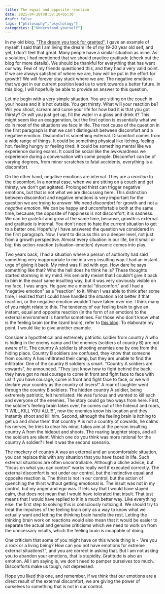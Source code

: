 ```yaml
---
title: The equal and opposite reaction
date: 2025-04-20T08:58:10+05:30
draft: false
tags: ["philosophy","psychology"]
categories: ["Understand yourself"]
---
```

In my old blog, ["The dream you took for granted"](/posts/the-dream-you-took-for-granted), I gave an example of myself. I said that I am living the dream life of my 19-20 year old self, and yet, I don't feel that great. Many people have a similar situation as mine. As a solution, I had mentioned that we should practice gratitude (check out the blog for more details). We should be thankful for everything that has went our way. Few of my friends questioned this, and they had a very valid point. If we are always satisfied of where we are, how will be put in the effort for growth? We will forever stay stuck where we are. The negative emotions that we get in our current position lead us to work towards a better future. In this blog, I will hopefully be able to provide an answer to this question.  

Let me begin with a very simple situation. You are sitting on the couch in your house and it is hot outside. You get thirsty. What will your reaction be? Will you shout, scream and curse your life for how bad it is that you got thirsty? Or will you just get up, fill the water in a glass and drink it? This might seem like an exaggeration, but the first option is essentially what we do in most of the situations we face in life. The root cause of the question in the first paragraph is that we can't distinguish between discomfort and a negative emotion. Discomfort is something external. Discomfort comes from a wide range of things. It could be something physical like itching, feeling hot, feeling hungry or feeling tired. It could be something mental like we experience during exams. It could be social like the awkwardness we experience during a conversation with some people. Discomfort can be of varying degrees, from minor scratches to fatal accidents, everything is a discomfort.  

On the other hand, negative emotions are internal. They are a _reaction_ to the discomfort. In a normal case, when we are sitting on a couch and get thirsty, we don't get agitated. Prolonged thirst can trigger negative emotions, but that is not what we are discussing here. This distinction between discomfort and negative emotions is very important for the question we are trying to answer. We need _discomfort_ for growth and not a _negative emotion_. We can be happy and uncomfortable both at the same time, because, the opposite of happiness is not discomfort, it is sadness. We can be grateful and grow at the same time, because, growth is external and gratitude is internal. You don't need to hate the current situation to get to a better one. Hopefully I have answered the question we considered in the first paragraph. Now, I want to discuss this on a deeper level, not just from a growth perspective. Almost every situation in our life, be it small or big, this action-reaction (situation-emotion) dynamic comes into play.  

Two years back, I had a situation where a person of authority had said something very inappropriate to me in a very insulting way. I had an instant urge of giving it back. My mind was filled with ego. How dare he says something like that? Who the hell does he think he is? These thoughts started storming in my mind. His seniority meant that I couldn't give it back to him in the exact same insulting way, but it was very obviously visible on my face, I was angry. He gave me a mental "discomfort" and I had a "negative emotion" as a "reaction" to it. When I was able to think after some time, I realized that I could have handled the situation a lot better if that reaction, or the negative emotion wouldn't have taken over me. I think many of you might relate to this. The tendency of our feeling brain to give an instant, equal and opposite reaction (in the form of an emotion) to the external environment is harmful sometimes. For those who don't know what is the feeling brain (or the lizard brain), refer to [this blog](/posts/ethics-and-aesthetics). To elaborate my point, I would like to give another example.  

Consider a hypothetical and extremely patriotic soldier from country A who is hiding in the enemy camp and the enemies (soldiers of country B) are not aware of it. The country A soldier is shooting enemies one by one from the hiding place. Country B soldiers are confused, they know that someone from country A has infiltrated their camp, but they are unable to find the infiltrator. One of the country B soldiers is smart. "Country A soldiers are cowards", he announced. "They just know how to fight behind the back, they have got no real courage to come in front and fight face to face with us! If you have courage, come in front and fight face to face, or we will declare your country as the country of losers!" A roar of laughter went through the country B soldiers. The hidden country A soldier, being extremely patriotic, felt humiliated. He was furious and wanted to kill each and everyone of the enemies. The story could go two ways from here. First, the soldier's feeling brain takes over, he comes out of the hideout and roars, "I WILL KILL YOU ALL!!!", now the enemies know his location and they instantly shoot and kill him. Second, although the feeling brain is itching to get up and show them that country A is not a country of cowards, he calms his nerves, he tries to clear his mind, takes aim at the person insulting country A from the hideout and shoots. The roaring laughter stops, and all the soldiers are silent. Which one do you think was more rational for the country A soldier? I feel it was the second scenario.  

The mockery of country A was an external and an uncomfortable situation, you can replace this with any situation that you have faced in life. Such external situations are often uncontrollable. Although a cliche advice, but "focus on what you can control" works really well if executed correctly. The external discomfort is not under our control, but the instinctive equal and opposite reaction is. The thirst is not in our control, but the action of quenching the thirst without getting emotional is. The insult was not in my control, but my anger and ego was. If lets say that I would have stayed calm, that does not mean that I would have tolerated that insult. That just means that I would have replied to it in a much better way. Like everything else, the first step to solving this is consciously noticing it. We should try to treat the impulses of the feeling brain only as a way to know what we actually want and letting the thinking brain handle the rest. Letting the thinking brain work on reactions would also mean that it would be easier to separate the actual and genuine criticisms which we need to work on from the unncessary insults, which the feeling brain is incapable of doing.  

One criticism that some of you might have on this whole thing is - "Are you a rock or a living being? How can you not have emotions for extreme external situations?", and you are correct in asking that. But I am not asking you to abandon your emotions, that is stupidity. Gratitude is also an emotion. All I am saying is, we don't need to pamper ourselves too much. Discomforts make us tough, not depressed.  

Hope you liked this one, and remember, if we think that our emotions are a direct result of the external discomfort, we are giving the power of ourselves to something that is not in our control.